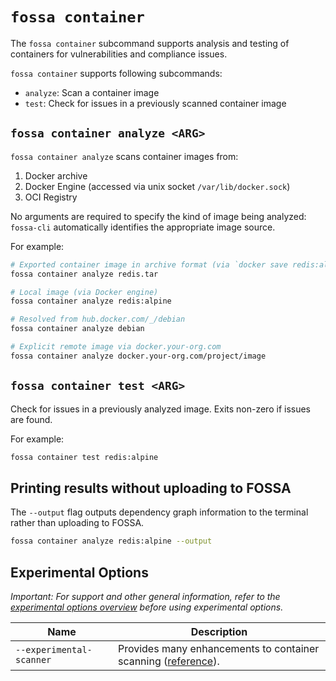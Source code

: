 # `fossa container`

The `fossa container` subcommand supports analysis and testing of containers for vulnerabilities and compliance issues.

`fossa container` supports following subcommands:

- `analyze`: Scan a container image
- `test`: Check for issues in a previously scanned container image

## `fossa container analyze <ARG>`

`fossa container analyze` scans container images from:

1) Docker archive
2) Docker Engine (accessed via unix socket `/var/lib/docker.sock`)
3) OCI Registry

No arguments are required to specify the kind of image being analyzed:
`fossa-cli` automatically identifies the appropriate image source.

For example:

```bash
# Exported container image in archive format (via `docker save redis:alpine > redis.tar`)
fossa container analyze redis.tar

# Local image (via Docker engine)
fossa container analyze redis:alpine

# Resolved from hub.docker.com/_/debian
fossa container analyze debian

# Explicit remote image via docker.your-org.com
fossa container analyze docker.your-org.com/project/image
```

## `fossa container test <ARG>`

Check for issues in a previously analyzed image.
Exits non-zero if issues are found.

For example:

```bash
fossa container test redis:alpine
```

## Printing results without uploading to FOSSA

The `--output` flag outputs dependency graph information to the terminal rather than uploading to FOSSA.

```sh
fossa container analyze redis:alpine --output
```

## Experimental Options

_Important: For support and other general information, refer to the [experimental options overview](../experimental/README.md) before using experimental options._

| Name                     | Description                                                                                                       |
|--------------------------|-------------------------------------------------------------------------------------------------------------------|
| `--experimental-scanner` | Provides many enhancements to container scanning ([reference](../experimental/container/experimental-scanner.md)). |
